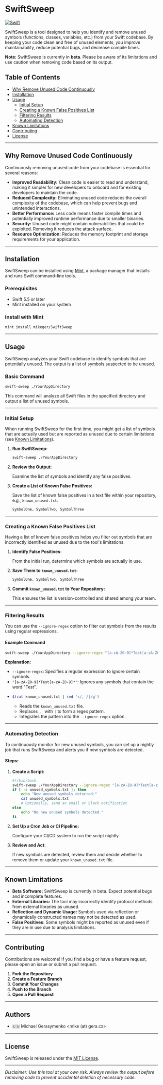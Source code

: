 # SwiftSweep

[![Swift](https://github.com/mikeger/SwiftSweep/actions/workflows/test.yml/badge.svg)](https://github.com/mikeger/SwiftSweep/actions/workflows/test.yml)

SwiftSweep is a tool designed to help you identify and remove unused symbols (functions, classes, variables, etc.) from your Swift codebase. By keeping your code clean and free of unused elements, you improve maintainability, reduce potential bugs, and decrease compile times.

**Note:** SwiftSweep is currently in **beta**. Please be aware of its limitations and use caution when removing code based on its output.

## Table of Contents

- [Why Remove Unused Code Continuously](#why-remove-unused-code-continuously)
- [Installation](#installation)
- [Usage](#usage)
  - [Initial Setup](#initial-setup)
  - [Creating a Known False Positives List](#creating-a-known-false-positives-list)
  - [Filtering Results](#filtering-results)
  - [Automating Detection](#automating-detection)
- [Known Limitations](#known-limitations)
- [Contributing](#contributing)
- [License](#license)

---

## Why Remove Unused Code Continuously

Continuously removing unused code from your codebase is essential for several reasons:

- **Improved Readability:** Clean code is easier to read and understand, making it simpler for new developers to onboard and for existing developers to maintain the code.
- **Reduced Complexity:** Eliminating unused code reduces the overall complexity of the codebase, which can help prevent bugs and unintended interactions.
- **Better Performance:** Less code means faster compile times and potentially improved runtime performance due to smaller binaries.
- **Security:** Unused code might contain vulnerabilities that could be exploited. Removing it reduces the attack surface.
- **Resource Optimization:** Reduces the memory footprint and storage requirements for your application.

---

## Installation

SwiftSweep can be installed using [Mint](https://github.com/yonaskolb/Mint), a package manager that installs and runs Swift command-line tools.

### Prerequisites

- Swift 5.5 or later
- Mint installed on your system

### Install with Mint

```bash
mint install mikeger/SwiftSweep
```

---

## Usage

SwiftSweep analyzes your Swift codebase to identify symbols that are potentially unused. The output is a list of symbols suspected to be unused.

### Basic Command

```bash
swift-sweep ./YourAppDirectory
```

This command will analyze all Swift files in the specified directory and output a list of unused symbols.

---

### Initial Setup

When running SwiftSweep for the first time, you might get a list of symbols that are actually used but are reported as unused due to certain limitations (see [Known Limitations](#known-limitations)).

1. **Run SwiftSweep:**

   ```bash
   swift-sweep ./YourAppDirectory
   ```

2. **Review the Output:**

   Examine the list of symbols and identify any false positives.

3. **Create a List of Known False Positives:**

   Save the list of known false positives in a text file within your repository, e.g., `known_unused.txt`.

   ```txt
   SymbolOne, SymbolTwo, SymbolThree
   ```

---

### Creating a Known False Positives List

Having a list of known false positives helps you filter out symbols that are incorrectly identified as unused due to the tool's limitations.

1. **Identify False Positives:**

   From the initial run, determine which symbols are actually in use.

2. **Save Them to `known_unused.txt`:**

   ```txt
   SymbolOne, SymbolTwo, SymbolThree
   ```

3. **Commit `known_unused.txt` to Your Repository:**

   This ensures the list is version-controlled and shared among your team.

---

### Filtering Results

You can use the `--ignore-regex` option to filter out symbols from the results using regular expressions.

#### Example Command

```bash
swift-sweep ./YourAppDirectory --ignore-regex "[a-zA-Z0-9]*Test[a-zA-Z0-9]*|$(cat known_unused.txt | sed 's/, /|/g')"
```

**Explanation:**

- `--ignore-regex`: Specifies a regular expression to ignore certain symbols.
- `"[a-zA-Z0-9]*Test[a-zA-Z0-9]*"`: Ignores any symbols that contain the word "Test".
- ```bash
  $(cat known_unused.txt | sed 's/, /|/g')
  ```
  - Reads the `known_unused.txt` file.
  - Replaces `, ` with `|` to form a regex pattern.
  - Integrates the pattern into the `--ignore-regex` option.

---

### Automating Detection

To continuously monitor for new unused symbols, you can set up a nightly job that runs SwiftSweep and alerts you if new symbols are detected.

#### Steps:

1. **Create a Script:**

   ```bash
   #!/bin/bash
   swift-sweep ./YourAppDirectory --ignore-regex "[a-zA-Z0-9]*Test[a-zA-Z0-9]*|$(cat known_unused.txt | sed 's/, /|/g')" > unused_symbols.txt
   if [ -s unused_symbols.txt ]; then
       echo "New unused symbols detected:"
       cat unused_symbols.txt
       # Optionally, send an email or Slack notification
   else
       echo "No new unused symbols detected."
   fi
   ```

2. **Set Up a Cron Job or CI Pipeline:**

   Configure your CI/CD system to run the script nightly.

3. **Review and Act:**

   If new symbols are detected, review them and decide whether to remove them or update your `known_unused.txt` file.

---

## Known Limitations

- **Beta Software:** SwiftSweep is currently in beta. Expect potential bugs and incomplete features.
- **External Libraries:** The tool may incorrectly identify protocol methods from external libraries as unused.
- **Reflection and Dynamic Usage:** Symbols used via reflection or dynamically constructed names may not be detected as used.
- **False Positives:** Some symbols might be reported as unused even if they are in use due to analysis limitations.

---

## Contributing

Contributions are welcome! If you find a bug or have a feature request, please open an issue or submit a pull request.

1. **Fork the Repository**
2. **Create a Feature Branch**
3. **Commit Your Changes**
4. **Push to the Branch**
5. **Open a Pull Request**

---

## Authors

- 🇺🇦 Michael Gerasymenko <mike (at) gera.cx>

---

## License

SwiftSweep is released under the [MIT License](LICENSE).

---

*Disclaimer: Use this tool at your own risk. Always review the output before removing code to prevent accidental deletion of necessary code.*
